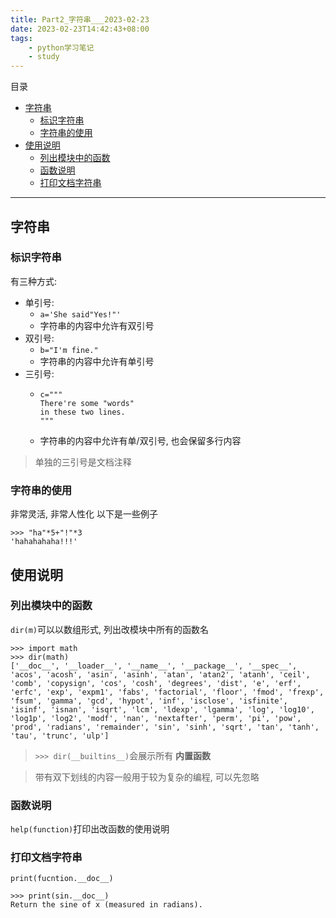 ```yaml
---
title: Part2_字符串___2023-02-23
date: 2023-02-23T14:42:43+08:00
tags:
    - python学习笔记
    - study
---
```


目录

- [字符串](#字符串)
  - [标识字符串](#标识字符串)
  - [字符串的使用](#字符串的使用)
- [使用说明](#使用说明)
  - [列出模块中的函数](#列出模块中的函数)
  - [函数说明](#函数说明)
  - [打印文档字符串](#打印文档字符串)

- - -

## 字符串
### 标识字符串
有三种方式:  
 + 单引号:
   - `a='She said"Yes!"'`
   - 字符串的内容中允许有双引号
 + 双引号:
   - `b="I'm fine."`
   - 字符串的内容中允许有单引号
 + 三引号:
   - ```
     c="""
     There're some "words"
     in these two lines.
     """
     ```
   - 字符串的内容中允许有单/双引号, 也会保留多行内容

> 单独的三引号是文档注释

### 字符串的使用
非常灵活, 非常人性化
以下是一些例子
```
>>> "ha"*5+"!"*3
'hahahahaha!!!'
```

## 使用说明
### 列出模块中的函数
`dir(m)`可以以数组形式, 列出改模块中所有的函数名  
```
>>> import math
>>> dir(math)
['__doc__', '__loader__', '__name__', '__package__', '__spec__', 'acos', 'acosh', 'asin', 'asinh', 'atan', 'atan2', 'atanh', 'ceil', 'comb', 'copysign', 'cos', 'cosh', 'degrees', 'dist', 'e', 'erf', 'erfc', 'exp', 'expm1', 'fabs', 'factorial', 'floor', 'fmod', 'frexp', 'fsum', 'gamma', 'gcd', 'hypot', 'inf', 'isclose', 'isfinite', 'isinf', 'isnan', 'isqrt', 'lcm', 'ldexp', 'lgamma', 'log', 'log10', 'log1p', 'log2', 'modf', 'nan', 'nextafter', 'perm', 'pi', 'pow', 'prod', 'radians', 'remainder', 'sin', 'sinh', 'sqrt', 'tan', 'tanh', 'tau', 'trunc', 'ulp']
```

> `>>> dir(__builtins__)`会展示所有 **内置函数**

> 带有双下划线的内容一般用于较为复杂的编程, 可以先忽略

### 函数说明
`help(function)`打印出改函数的使用说明  

### 打印文档字符串
`print(fucntion.__doc__)`
```
>>> print(sin.__doc__)
Return the sine of x (measured in radians).
```